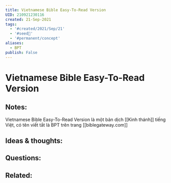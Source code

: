 ```yaml
---
title: Vietnamese Bible Easy-To-Read Version
UID: 210921230116
created: 21-Sep-2021
tags:
  - '#created/2021/Sep/21'
  - '#seed🥜'
  - '#permanent/concept'
aliases:
  - BPT
publish: False
---
```

# Vietnamese Bible Easy-To-Read Version

## Notes:
Vietnamese Bible Easy-To-Read Version là một bản dịch [[Kinh thánh]] tiếng Việt, có tên viết tắt là BPT trên trang [[biblegateway.com]]

## Ideas & thoughts:

## Questions:

## Related:

